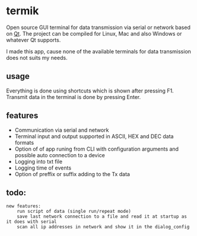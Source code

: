 # termik
Open source GUI terminal for data transmission via serial or network based on [Qt](https://www.qt.io/). The project can be compiled for Linux, Mac and also Windows or whatever Qt supports.

I made this app, cause none of the available terminals for data transmission does not suits my needs.

## usage
Everything is done using shortcuts which is shown after pressing F1.
Transmit data in the terminal is done by pressing Enter.


## features
* Communication via serial and network
* Terminal input and output supported in ASCII, HEX and DEC data formats
* Option of of app runing from CLI with configuration arguments and possible auto connection to a device
* Logging into txt file
* Logging time of events
* Option of preffix or suffix adding to the Tx data



## todo:

    new features:
    	run script of data (single run/repeat mode)
    	save last network connection to a file and read it at startup as it does with serial
    	scan all ip addresses in network and show it in the dialog_config
    	